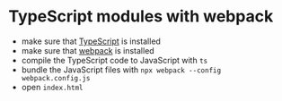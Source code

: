 # TypeScript modules with webpack

* make sure that [TypeScript](https://www.typescriptlang.org) is installed
* make sure that [webpack](https://webpack.js.org) is installed
* compile the TypeScript code to JavaScript with `ts`
* bundle the JavaScript files with `npx webpack --config webpack.config.js`
* open `index.html`
